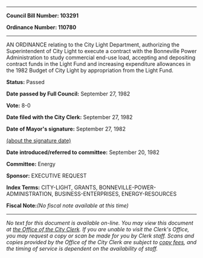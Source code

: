

********

**Council Bill Number: 103291**
   
**Ordinance Number: 110780**
********

 AN ORDINANCE relating to the City Light Department, authorizing the Superintendent of City Light to execute a contract with the Bonneville Power Administration to study commercial end-use load, accepting and depositing contract funds in the Light Fund and increasing expenditure allowances in the 1982 Budget of City Light by appropriation from the Light Fund.

**Status:** Passed
   
**Date passed by Full Council:** September 27, 1982
   
**Vote:** 8-0
   
**Date filed with the City Clerk:** September 27, 1982
   
**Date of Mayor's signature:** September 27, 1982
   
[(about the signature date)](/~public/approvaldate.htm)
   
   
   
**Date introduced/referred to committee:** September 20, 1982
   
**Committee:** Energy
   
**Sponsor:** EXECUTIVE REQUEST
   
   
**Index Terms:** CITY-LIGHT, GRANTS, BONNEVILLE-POWER-ADMINISTRATION, BUSINESS-ENTERPRISES, ENERGY-RESOURCES

**Fiscal Note:**_(No fiscal note available at this time)_
********

_No text for this document is available on-line. You may view this document at [the Office of the City Clerk](http://www.seattle.gov/leg/clerk/contactUs.htm). If you are unable to visit the Clerk's Office, you may request a copy or scan be made for you by Clerk staff. Scans and copies provided by the Office of the City Clerk are subject to [copy fees](http://clerk.seattle.gov/~public/clerkfees.htm), and the timing of service is dependent on the availability of staff._

